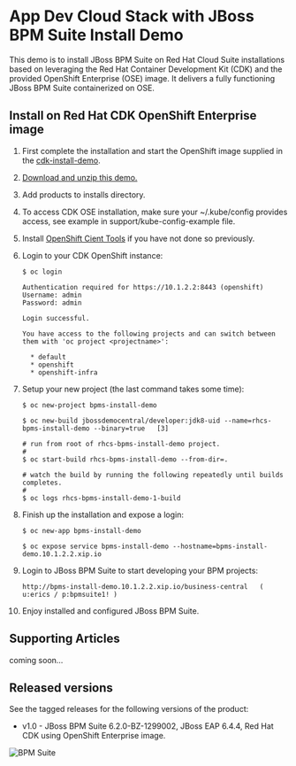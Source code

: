 App Dev Cloud Stack with JBoss BPM Suite Install Demo 
=====================================================
This demo is to install JBoss BPM Suite on Red Hat Cloud Suite installations based on leveraging the Red
Hat Container Development Kit (CDK) and the provided OpenShift Enterprise (OSE) image. It delivers a fully
functioning JBoss BPM Suite containerized on OSE.


Install on Red Hat CDK OpenShift Enterprise image
-------------------------------------------------
1. First complete the installation and start the OpenShift image supplied in the [cdk-install-demo](https://github.com/eschabell/cdk-install-demo).

2. [Download and unzip this demo.](https://github.com/eschabell/rhcs-bpms-install-demo/archive/master.zip)

3. Add products to installs directory.

4. To access CDK OSE installation, make sure your ~/.kube/config provides access, see example in support/kube-config-example file.

5. Install [OpenShift Cient Tools](https://developers.openshift.com/managing-your-applications/client-tools.html) if you have not done so previously.

6. Login to your CDK OpenShift instance:

    ```
    $ oc login

    Authentication required for https://10.1.2.2:8443 (openshift)
    Username: admin
    Password: admin

    Login successful.

    You have access to the following projects and can switch between them with 'oc project <projectname>':

      * default
      * openshift
      * openshift-infra
    ```

7. Setup your new project (the last command takes some time):

    ```
    $ oc new-project bpms-install-demo

    $ oc new-build jbossdemocentral/developer:jdk8-uid --name=rhcs-bpms-install-demo --binary=true   [3]

    # run from root of rhcs-bpms-install-demo project.
    #
    $ oc start-build rhcs-bpms-install-demo --from-dir=.

    # watch the build by running the following repeatedly until builds completes.
    #
    $ oc logs rhcs-bpms-install-demo-1-build
    ```

8. Finish up the installation and expose a login:

    ```
    $ oc new-app bpms-install-demo

    $ oc expose service bpms-install-demo --hostname=bpms-install-demo.10.1.2.2.xip.io
    ```

9. Login to JBoss BPM Suite to start developing your BPM projects:

    ```
    http://bpms-install-demo.10.1.2.2.xip.io/business-central   ( u:erics / p:bpmsuite1! )
    ```
10. Enjoy installed and configured JBoss BPM Suite.


Supporting Articles
-------------------
coming soon...


Released versions
-----------------
See the tagged releases for the following versions of the product:

- v1.0 - JBoss BPM Suite 6.2.0-BZ-1299002, JBoss EAP 6.4.4, Red Hat CDK using OpenShift Enterprise image. 

![BPM Suite](https://raw.githubusercontent.com/eschabell/rhcs-bpms-install-demo/master/docs/demo-images/bpmsuite.png)
